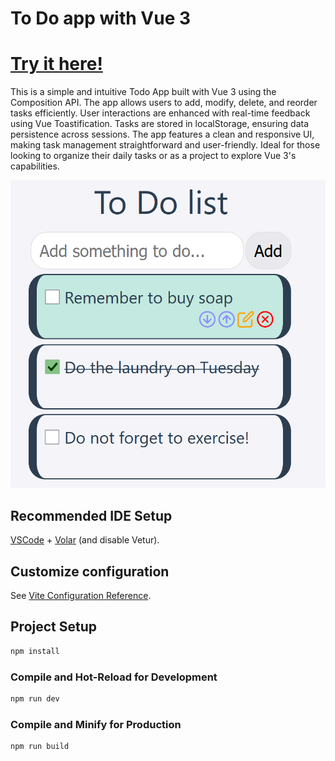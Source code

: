 # To Do app with Vue 3

# [Try it here!](https://vue-to-do-app-psi.vercel.app/)

This is a simple and intuitive Todo App built with Vue 3 using the Composition API. The app allows users to add, modify, delete, and reorder tasks efficiently. User interactions are enhanced with real-time feedback using Vue Toastification. Tasks are stored in localStorage, ensuring data persistence across sessions. The app features a clean and responsive UI, making task management straightforward and user-friendly. Ideal for those looking to organize their daily tasks or as a project to explore Vue 3's capabilities.

![alt text](https://raw.githubusercontent.com/StanciuMihai/Vue-To-Do-App/main/src/assets/ToDo_overview.PNG)

## Recommended IDE Setup

[VSCode](https://code.visualstudio.com/) + [Volar](https://marketplace.visualstudio.com/items?itemName=Vue.volar) (and disable Vetur).

## Customize configuration

See [Vite Configuration Reference](https://vitejs.dev/config/).

## Project Setup

```sh
npm install
```

### Compile and Hot-Reload for Development

```sh
npm run dev
```

### Compile and Minify for Production

```sh
npm run build
```
